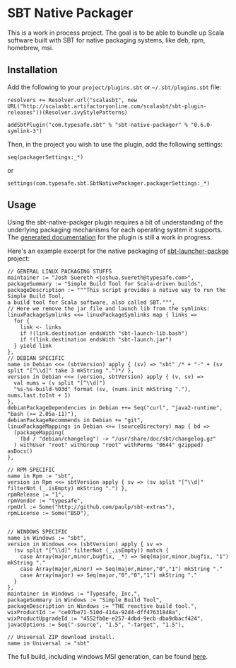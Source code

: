 # SBT Native Packager #

This is a work in process project.  The goal is to be able to bundle up Scala software built with SBT for native packaging systems, like deb, rpm, homebrew, msi.


## Installation ##

Add the following to your `project/plugins.sbt` or `~/.sbt/plugins.sbt` file:
    
    resolvers += Resolver.url("scalasbt", new URL("http://scalasbt.artifactoryonline.com/scalasbt/sbt-plugin-releases"))(Resolver.ivyStylePatterns)
    
    addSbtPlugin("com.typesafe.sbt" % "sbt-native-packager" % "0.6.0-symlink-3")

Then, in the project you wish to use the plugin, add the following settings:

    seq(packagerSettings:_*)

or

    settings(com.typesafe.sbt.SbtNativePackager.packagerSettings:_*)


## Usage ##

Using the sbt-native-packger plugin requires a bit of understanding of the underlying packaging mechanisms for each operating system it supports.  The [generated documentation](http://scala-sbt.org/sbt-native-packager) for the plugin is still a work in progress.


Here's an example excerpt for the native packaging of [sbt-launcher-packge](http://github.com/sbt/sbt-launcher-package) project:

    // GENERAL LINUX PACKAGING STUFFS
    maintainer := "Josh Suereth <joshua.suereth@typesafe.com>",
    packageSummary := "Simple Build Tool for Scala-driven builds",
    packageDescription := """This script provides a native way to run the Simple Build Tool,
    a build tool for Scala software, also called SBT.""",
    // Here we remove the jar file and launch lib from the symlinks:
    linuxPackageSymlinks <<= linuxPackageSymlinks map { links =>
      for { 
        link <- links
        if !(link.destination endsWith "sbt-launch-lib.bash")
        if !(link.destination endsWith "sbt-launch.jar")
      } yield link
    },
    // DEBIAN SPECIFIC    
    name in Debian <<= (sbtVersion) apply { (sv) => "sbt" /* + "-" + (sv split "[^\\d]" take 3 mkString ".")*/ },
    version in Debian <<= (version, sbtVersion) apply { (v, sv) =>
      val nums = (v split "[^\\d]")
      "%s-%s-build-%03d" format (sv, (nums.init mkString "."), nums.last.toInt + 1)
    },
    debianPackageDependencies in Debian ++= Seq("curl", "java2-runtime", "bash (>= 2.05a-11)"),
    debianPackageRecommends in Debian += "git",
    linuxPackageMappings in Debian <+= (sourceDirectory) map { bd =>
      (packageMapping(
        (bd / "debian/changelog") -> "/usr/share/doc/sbt/changelog.gz"
      ) withUser "root" withGroup "root" withPerms "0644" gzipped) asDocs()
    },
    
    // RPM SPECIFIC
    name in Rpm := "sbt",
    version in Rpm <<= sbtVersion apply { sv => (sv split "[^\\d]" filterNot (_.isEmpty) mkString ".") },
    rpmRelease := "1",
    rpmVendor := "typesafe",
    rpmUrl := Some("http://github.com/paulp/sbt-extras"),
    rpmLicense := Some("BSD"),
    
    
    // WINDOWS SPECIFIC
    name in Windows := "sbt",
    version in Windows <<= (sbtVersion) apply { sv =>
      (sv split "[^\\d]" filterNot (_.isEmpty)) match {
        case Array(major,minor,bugfix, _*) => Seq(major,minor,bugfix, "1") mkString "."
        case Array(major,minor) => Seq(major,minor,"0","1") mkString "."
        case Array(major) => Seq(major,"0","0","1") mkString "."
      }
    },
    maintainer in Windows := "Typesafe, Inc.",
    packageSummary in Windows := "Simple Build Tool",
    packageDescription in Windows := "THE reactive build tool.",
    wixProductId := "ce07be71-510d-414a-92d4-dff47631848a",
    wixProductUpgradeId := "4552fb0e-e257-4dbd-9ecb-dba9dbacf424",
    javacOptions := Seq("-source", "1.5", "-target", "1.5"),

    // Universal ZIP download install.
    name in Universal := "sbt"

The full build, including windows MSI generation, can be found [here](https://github.com/sbt/sbt-launcher-package/blob/full-packaging/project/packaging.scala).
